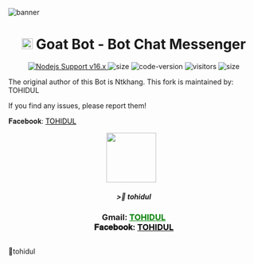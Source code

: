 <img
src="https://i.ibb.co/RQ28H2p/banner.png" alt="banner">

<h1 align="center">
  <img src="[https://i.imgur.com/ZfuZrPc.jpeg]()" width="22px" alt="icon">
  Goat Bot - Bot Chat Messenger
</h1>

<p align="center">
	<a href="https://nodejs.org/dist/v16.20.0">
		<img src="https://img.shields.io/badge/Nodejs%20Support-16.x-brightgreen.svg?style=flat-square" alt="Nodejs Support v16.x">
	</a>
  <img alt="size" src="https://img.shields.io/github/repo-size/ntkhang03/Goat-Bot-V2.svg?style=flat-square&label=size">
  <img alt="code-version" src="https://img.shields.io/badge/dynamic/json?color=brightgreen&label=code%20version&prefix=v&query=%24.version&url=https://github.com/ntkhang03/Goat-Bot-V2/raw/main/package.json&style=flat-square">
  <img alt="visitors" src="https://visitor-badge.laobi.icu/badge?style=flat-square&page_id=ntkhang3.Goat-Bot-V2">
  <img alt="size" src="https://img.shields.io/badge/license-MIT-green?style=flat-square&color=brightgreen">
</p>



The original author of this Bot is Ntkhang. This fork is maintained by: TOHIDUL 

If you find any issues, please report them!


𝐅𝐚𝐜𝐞𝐛𝐨𝐨𝐤: <a href="https://www.facebook.com/mdtohidulislam063" style="color: black;">TOHIDUL</a></h3></div>

<p align="center"><a href="fb link" target="_blank" rel="noopener noreferrer">
  <img src="https://i.imgur.com/M6xV2Np.jpeg" width="100" style="margin-right: 10px;"></a>
</p>
<h5 align="center">
>🎀 tohidul
</h5>

 

<div align="center">
			<h3>Gmail:
			<a href="mdtohiduli063@gmail.com" style="color: green;">TOHIDUL </a>
				<br>
	𝐅𝐚𝐜𝐞𝐛𝐨𝐨𝐤: <a href="https://www.facebook.com/mdtohidulislam063" style="color: black;">TOHIDUL</a></h3></div>

<img align="center" src=""/>


🔹tohidul
